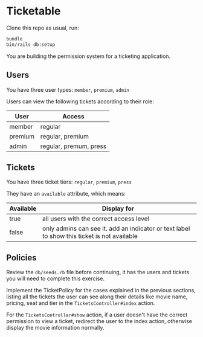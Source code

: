 # Ticketable

Clone this repo as usual, run:

```bash
bundle
bin/rails db:setup
```

You are building the permission system for a ticketing application.

## Users

You have three user types: `member`, `premium`, `admin`

Users can view the following tickets according to their role:

| User    | Access                 |
|---------|------------------------|
| member  | regular                |
| premium | regular, premium       |
| admin   | regular, premum, press |

## Tickets

You have three ticket tiers: `regular`, `premium`, `press`

They have an `available` attribute, which means:

| Available | Display for                                                                                 |
|-----------|---------------------------------------------------------------------------------------------|
| true      | all users with the correct access level                                                     |
| false     | only admins can see it. add an indicator or text label to show this ticket is not available |

## Policies

Review the `db/seeds.rb` file before continuing, it has the users and tickets
you will need to complete this exercise.

Implement the TicketPolicy for the cases explained in the previous sections,
listing all the tickets the user can see along their details like movie name,
pricing, seat and tier in the `TicketsController#index` action.

For the `TicketsController#show` action, if a user doesn't have the correct
permission to view a ticket, redirect the user to the index action, otherwise
display the movie information normally.
